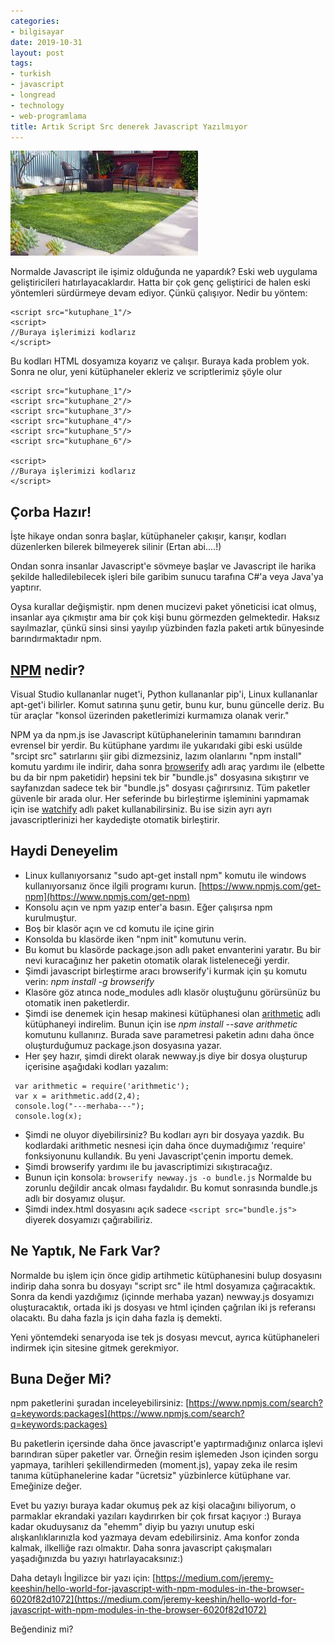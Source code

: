 ```yaml
---
categories:
- bilgisayar
date: 2019-10-31
layout: post
tags:
- turkish
- javascript
- longread
- technology
- web-programlama
title: Artık Script Src denerek Javascript Yazılmıyor
---
```


![npm ile ilgili görsel sonucu"](/images/images)

Normalde Javascript ile işimiz olduğunda ne yapardık? Eski web uygulama geliştiricileri hatırlayacaklardır. Hatta bir çok genç geliştirici de halen eski yöntemleri sürdürmeye devam ediyor. Çünkü çalışıyor. Nedir bu yöntem:

```
<script src="kutuphane_1"/>
<script>
//Buraya işlerimizi kodlarız
</script>
```

Bu kodları HTML dosyamıza koyarız ve çalışır. Buraya kada problem yok. Sonra ne olur, yeni kütüphaneler ekleriz ve scriptlerimiz şöyle olur

```
<script src="kutuphane_1"/>
<script src="kutuphane_2"/>
<script src="kutuphane_3"/>
<script src="kutuphane_4"/>
<script src="kutuphane_5"/>
<script src="kutuphane_6"/>

<script>
//Buraya işlerimizi kodlarız
</script>
```

## Çorba Hazır!

İşte hikaye ondan sonra başlar, kütüphaneler çakışır, karışır, kodları düzenlerken bilerek bilmeyerek silinir (Ertan abi....!)

Ondan sonra insanlar Javascript'e sövmeye başlar ve Javascript ile harika şekilde halledilebilecek işleri bile garibim sunucu tarafına C#'a veya Java'ya yaptırır.

Oysa kurallar değişmiştir. npm denen mucizevi paket yöneticisi icat olmuş, insanlar aya çıkmıştır ama bir çok kişi bunu görmezden gelmektedir. Haksız sayılmazlar, çünkü sinsi sinsi yayılıp yüzbinden fazla paketi artık bünyesinde barındırmaktadır npm.

## [NPM](https://www.npmjs.com/) nedir?

Visual Studio kullananlar nuget'i, Python kullananlar pip'i, Linux kullananlar apt-get'i bilirler. Komut satırına şunu getir, bunu kur, bunu güncelle deriz. Bu tür araçlar "konsol üzerinden paketlerimizi kurmamıza olanak verir."

NPM ya da npm.js ise Javascript kütüphanelerinin tamamını barındıran evrensel bir yerdir. Bu kütüphane yardımı ile yukarıdaki gibi eski usülde "srcipt src" satırlarını şiir gibi dizmezsiniz, lazım olanlarını "npm install" komutu yardımı ile indirir, daha sonra [browserify](http://browserify.org/) adlı araç yardımı ile (elbette bu da bir npm paketidir) hepsini tek bir "bundle.js" dosyasına sıkıştırır ve sayfanızdan sadece tek bir "bundle.js" dosyası çağırırsınız. Tüm paketler güvenle bir arada olur. Her seferinde bu birleştirme işleminini yapmamak için ise [watchify](https://github.com/browserify/watchify) adlı paket kullanabilirsiniz. Bu ise sizin ayrı ayrı javascriptlerinizi her kaydedişte otomatik birleştirir.

## Haydi Deneyelim

- Linux kullanıyorsanız "sudo apt-get install npm" komutu ile windows kullanıyorsanız önce ilgili programı kurun. [https://www.npmjs.com/get-npm](https://www.npmjs.com/get-npm)
- Konsolu açın ve npm yazıp enter'a basın. Eğer çalışırsa npm kurulmuştur.
- Boş bir klasör açın ve cd komutu ile içine girin
- Konsolda bu klasörde iken "npm init" komutunu verin.
- Bu komut bu klasörde package.json adlı paket envanterini yaratır. Bu bir nevi kuracağınız her paketin otomatik olarak listeleneceği yerdir.
- Şimdi javascript birleştirme aracı browserify'i kurmak için şu komutu verin: _npm install -g browserify_
- Klasöre göz atınca node\_modules adlı klasör oluştuğunu görürsünüz bu otomatik inen paketlerdir.
- Şimdi ise denemek için hesap makinesi kütüphanesi olan [arithmetic](https://www.npmjs.com/package/arithmetic) adlı kütüphaneyi indirelim. Bunun için ise _npm install --save arithmetic_ komutunu kullanırız. Burada save parametresi paketin adını daha önce oluşturduğumuz package.json dosyasına yazar.
- Her şey hazır, şimdi direkt olarak newway.js diye bir dosya oluşturup içerisine aşağıdaki kodları yazalım:

```
 var arithmetic = require('arithmetic');
 var x = arithmetic.add(2,4);
 console.log("---merhaba---");
 console.log(x);
```

- Şimdi ne oluyor diyebilirsiniz? Bu kodları ayrı bir dosyaya yazdık. Bu kodlardaki arithmetic nesnesi için daha önce duymadığımız 'require' fonksiyonunu kullandık. Bu yeni Javascript'çenin importu demek.
- Şimdi browserify yardımı ile bu javascriptimizi sıkıştıracağız.
- Bunun için konsola: `browserify newway.js -o bundle.js` Normalde bu zorunlu değildir ancak olması faydalıdır. Bu komut sonrasında bundle.js adlı bir dosyamız oluşur.
- Şimdi index.html dosyasını açık sadece `<script src="bundle.js">` diyerek dosyamızı çağırabiliriz.

## Ne Yaptık, Ne Fark Var?

Normalde bu işlem için önce gidip artihmetic kütüphanesini bulup dosyasını indirip daha sonra bu dosyayı "script src" ile html dosyamıza çağıracaktık. Sonra da kendi yazdığımız (içinnde merhaba yazan) newway.js dosyamızı oluşturacaktık, ortada iki js dosyası ve html içinden çağrılan iki js referansı olacaktı. Bu daha fazla js için daha fazla iş demekti.

Yeni yöntemdeki senaryoda ise tek js dosyası mevcut, ayrıca kütüphaneleri indirmek için sitesine gitmek gerekmiyor.

## Buna Değer Mi?

npm paketlerini şuradan inceleyebilirsiniz: [https://www.npmjs.com/search?q=keywords:packages](https://www.npmjs.com/search?q=keywords:packages)

Bu paketlerin içersinde daha önce javascript'e yaptırmadığınız onlarca işlevi barındıran süper paketler var. Örneğin resim işlemeden Json içinden sorgu yapmaya, tarihleri şekillendirmeden (moment.js), yapay zeka ile resim tanıma kütüphanelerine kadar "ücretsiz" yüzbinlerce kütüphane var. Emeğinize değer.

Evet bu yazıyı buraya kadar okumuş pek az kişi olacağını biliyorum, o parmaklar ekrandaki yazıları kaydırırken bir çok fırsat kaçıyor :) Buraya kadar okuduysanız da "ehemm" diyip bu yazıyı unutup eski alışkanlıklarınızla kod yazmaya devam edebilirsiniz. Ama konfor zonda kalmak, ilkelliğe razı olmaktır. Daha sonra javascript çakışmaları yaşadığınızda bu yazıyı hatırlayacaksınız:)

Daha detaylı İngilizce bir yazı için: [https://medium.com/jeremy-keeshin/hello-world-for-javascript-with-npm-modules-in-the-browser-6020f82d1072](https://medium.com/jeremy-keeshin/hello-world-for-javascript-with-npm-modules-in-the-browser-6020f82d1072)

Beğendiniz mi?
